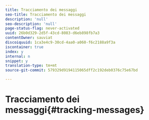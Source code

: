 ```yaml
---
title: Tracciamento dei messaggi
seo-title: Tracciamento dei messaggi
description: 'null'
seo-description: 'null'
page-status-flag: never-activated
uuid: 26b0d329-2d5f-43cd-8083-d6eb898fb7a3
contentOwner: sauviat
discoiquuid: 1ca3e4c9-30cd-4aa0-a060-f6c2188a9f3a
iscontainer: true
index: y
internal: n
snippet: y
translation-type: tm+mt
source-git-commit: 579329d9194115065dff2c192deb0376c75e67bd

---
```



# Tracciamento dei messaggi{#tracking-messages}

